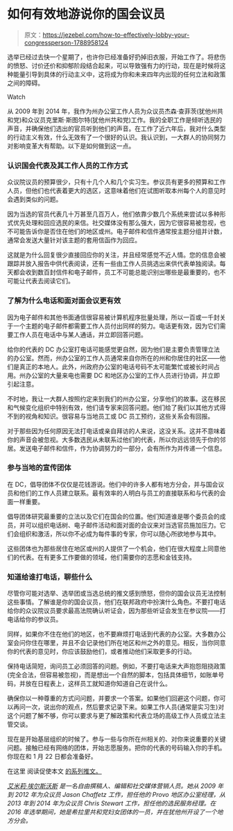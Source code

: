 # 如何有效地游说你的国会议员

> 原文：<https://jezebel.com/how-to-effectively-lobby-your-congressperson-1788958124>

选举已经过去快一个星期了，也许你已经准备好扔掉旧衣服，开始工作了。将悲伤的愤怒、讨价还价和抑郁阶段结合起来，可以导致强有力的行动，现在是时候将这种能量引导到具体的行动主义中，这将成为你和未来四年内出现的任何立法和政策之间的障碍。

Watch

从 2009 年到 2014 年，我作为州办公室工作人员为众议员杰森·查菲茨(犹他州共和党)和众议员克里斯·斯图尔特(犹他州共和党)工作。我的全职工作是倾听选民的声音，并确保他们选出的官员听到他们的声音。在工作了近六年后，我对什么类型的行动主义有效，什么无效有了一个很好的认识。我认识到，一大群人的协同努力对影响变革大有帮助。以下是如何做到这一点。

### **认识国会代表及其工作人员的工作方式**

众议院议员的预算很少，只有十几个人和几个实习生。参议员有更多的预算和工作人员，但他们也代表着更大的选区，这意味着他们在试图听取本州每个人的意见时会遇到类似的问题。

因为当选的官员代表几十万甚至几百万人，他们依靠少数几个系统来尝试以多种形式优先处理和回应选民的来信。社交媒体没有那么强大，因为它很容易被忽视，也不可能告诉你是否住在他们的地区或州。电子邮件和信件通常按主题分组并计数，通常会发送大量针对该主题的套用信函作为回应。

这就是为什么回复很少直接回应你的关注，并且经常感觉不近人情。您的信息会被跟踪并放入报告中供代表阅读，还有一些由工作人员挑选出来供代表单独阅读。每天都会收到数百封信件和电子邮件，员工不可能总能识别出哪些是最重要的，也不可能让代表去阅读它们。

### **了解为什么电话和面对面会议更有效**

因为电子邮件和其他书面通信很容易被计算机程序批量处理，所以一百或一千封关于一个主题的电子邮件都需要工作人员付出同样的努力。电话更有效，因为它们需要工作人员在电话中与某人通话，并立即回答问题。

给你的代表的 DC 办公室打电话可能感觉更自然，因为他们是主要负责管理立法的办公室。然而，州办公室的工作人员通常来自你所在的州和你居住的社区——他们是真正的本地人。此外，州政府办公室的电话号码不太可能繁忙或被长时间占用。州办公室的大量来电也需要 DC 和地区办公室的工作人员进行协调，并立即引起注意。

不时地，我让一大群人按照约定来到我们的州办公室，分享他们的故事。这在移民和气候变化组织中特别有效，他们请专家来回答问题。他们给了我们以其他方式得不到的视角和知识。很容易与当地员工或 DC 员工预约，这些关系会有回报。

对于那些因为任何原因无法打电话或亲自拜访的人来说，这没关系。这并不意味着你的声音会被忽视。大多数选民从未联系过他们的代表，所以你远远领先于你的邻居。发送电子邮件和信件，作为协调努力的一部分，会有所作为并传递一个信息。

### **参与当地的宣传团体**

在 DC，倡导团体不仅仅是花钱游说。他们中的许多人都有地方分会，并与国会议员和他们的工作人员建立联系。最有效率的人明白与员工的直接联系和与代表的会面一样重要。

倡导团体研究最重要的立法以及它们在国会的位置。他们知道谁是哪个委员会的成员，并可以组织电话树、电子邮件活动和面对面的会议来对当选官员施加压力。它们会组织和激活，所以你不必成为每件事的专家，你可以随心所欲地参与其中。

这些团体也为那些居住在地区或州的人提供了一个机会，他们在很大程度上同意他们的代表。在有更多工作要做的领域，他们需要你的志愿和金钱支持。

### **知道给谁打电话，聊些什么**

尽管你可能对选举、选举团或当选总统的推文感到愤怒，但你的国会议员无法控制这些事情。了解谁是你的国会议员，他们在联邦政府中扮演什么角色。不要打电话给你的众议院议员要求最高法院确认听证会，因为那些听证会发生在参议院——打电话给你的参议员。

同样，如果你不住在他们的地区，也不要麻烦打电话到代表的办公室。大多数办公室会问你住在哪里，并且不会记录他们所在地区和州之外的意见。相反，当你同意你的代表的意见时，你应该鼓励他们，或者推动他们采取更多的行动。

保持电话简短，询问员工必须回答的问题。例如，不要打电话来大声抱怨阻挠政策(完全合法，但容易被忽视)，而是想出一个自然的脚本，包括具体细节，如账单号码，并放在日程表上，这样员工就知道你知道自己在说什么。

确保你以一种尊重的方式问问题，并要求一个答案。如果他们回避这个问题，你可以再问一次，说出你的观点，然后要求记录下来。如果工作人员(通常是实习生)对这个问题了解不够，你可以要求与更了解政策和代表立场的高级工作人员或立法主管交谈。

现在是开始基层组织的时候了。参与一些与你所在州相关的、对你来说重要的关键问题。接触已经有网络的团体，开始志愿服务。把你的代表的号码输入你的手机。你现在和 1 月 22 日都会准备好。

在这里 阅读促使本文 [的系列推文。](https://storify.com/editoremilye/i-worked-for-congress-for-six-years)

[*艾米莉·埃尔斯沃斯*](http://emilyellsworth.com/) *是一名自由撰稿人、编辑和社交媒体营销人员。她从 2009 年到 2012 年为众议员 Jason Chaffetz 工作，担任他的 Provo 地区办公室经理，从 2013 年到 2014 年为众议员 Chris Stewart 工作，担任他的选民服务经理。在 2016 年选举期间，她是希拉里共和党妇女团体的一员，并在犹他州开设了一个地方分会。*